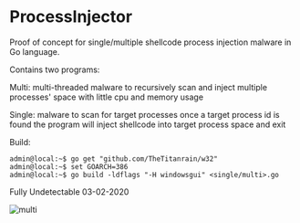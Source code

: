# ProcessInjector
Proof of concept for single/multiple shellcode process injection malware in Go language.

Contains two programs:

Multi: 
multi-threaded malware to recursively scan and inject multiple processes' space with little cpu and memory usage

Single: 
malware to scan for target processes once a target process id is found the program will inject shellcode into target process space and exit

Build:
```
admin@local:~$ go get "github.com/TheTitanrain/w32"
admin@local:~$ set GOARCH=386
admin@local:~$ go build -ldflags "-H windowsgui" <single/multi>.go
```

Fully Undetectable 03-02-2020

![multi](https://user-images.githubusercontent.com/51238001/73690648-c0c8a580-46c8-11ea-8f91-1a840cb762c6.png)

